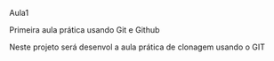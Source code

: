 Aula1

Primeira aula prática usando Git e Github

Neste projeto será desenvol a aula prática de clonagem usando o GIT
